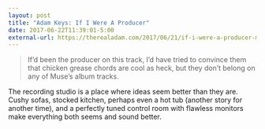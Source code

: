 ```yaml
---
layout: post
title: "Adam Keys: If I Were A Producer"
date: 2017-06-22T11:39:01-5:00
external-url: https://therealadam.com/2017/06/21/if-i-were-a-producer-muse/
---
```


> If’d been the producer on this track, I’d have tried to convince them that chicken grease chords are cool as heck, but they don’t belong on any of Muse’s album tracks.

The recording studio is a place where ideas seem better than they are. Cushy sofas, stocked kitchen, perhaps even a hot tub (another story for another time), and a perfectly tuned control room with flawless monitors make everything both seems and sound better.
